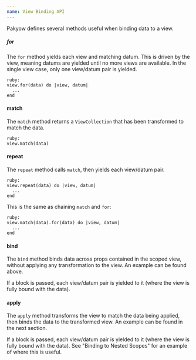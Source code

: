 ```yaml
---
name: View Binding API
---
```


Pakyow defines several methods useful when binding data to a view.

##### for

The `for` method yields each view and matching datum. This is driven by the
view, meaning datums are yielded until no more views are available. In the
single view case, only one view/datum pair is yielded.

    ruby:
    view.for(data) do |view, datum|
      ...
    end

#### match

The `match` method returns a `ViewCollection` that has been transformed to match
the data.

    ruby:
    view.match(data)

#### repeat

The `repeat` method calls `match`, then yields each view/datum pair.

    ruby:
    view.repeat(data) do |view, datum|
      ...
    end

This is the same as chaining `match` and `for`:

    ruby:
    view.match(data).for(data) do |view, datum|
      ...
    end

#### bind

The `bind` method binds data across props contained in the scoped view, without applying any transformation to the view. An example can be found above.

If a block is passed, each view/datum pair is yielded to it (where the view is fully bound with the data).

#### apply

The `apply` method transforms the view to match the data being applied, then binds the data to the transformed view. An example can be found in the next section.

If a block is passed, each view/datum pair is yielded to it (where the view is fully bound with the data). See "Binding to Nested Scopes" for an example of where this is useful.
